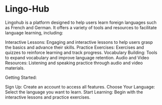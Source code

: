 # Lingo-Hub
Lingohub is a platform designed to help users learn foreign languages such as French and German. It offers a variety of tools and resources to facilitate language learning, including:

Interactive Lessons: Engaging and interactive lessons to help users grasp the basics and advance their skills.
Practice Exercises: Exercises and quizzes to reinforce learning and track progress.
Vocabulary Building: Tools to expand vocabulary and improve language retention.
Audio and Video Resources: Listening and speaking practice through audio and video materials.

Getting Started:

Sign Up: Create an account to access all features.
Choose Your Language: Select the language you want to learn.
Start Learning: Begin with the interactive lessons and practice exercises.
